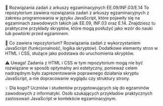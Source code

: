 📂 Rozwiązania zadań z arkuszy egzaminacyjnych EE.09/INF.03/E.14
To repozytorium zawiera rozwiązania zadań z arkuszy egzaminacyjnych z zakresu programowania w języku JavaScript, które pojawiły się na egzaminach zawodowych takich jak EE.09, INF.03 oraz E.14. Znajdziesz tu praktyczne przykłady skryptów, które mogą posłużyć jako wzór do nauki lub powtórki przed egzaminem.

🧩 Co zawiera repozytorium?
Rozwiązania zadań z wykorzystaniem JavaScript (funkcjonalność, logika skryptów).
Dodatkowe elementy stron w HTML i CSS, służące jako podstawa do uruchomienia skryptów.

⚠️ Uwaga!
Zadania z HTML i CSS w tym repozytorium mogą nie być rozwiązane w sposób optymalny ani estetyczny, ponieważ celem nadrzędnym było zaprezentowanie poprawnego działania skryptu JavaScript, a nie dopracowanie wyglądu czy struktury strony.

💡 Dla kogo?
Uczniów i studentów przygotowujących się do egzaminów zawodowych z informatyki.
Osób szukających przykładów praktycznych zastosowań JavaScript w kontekście egzaminacyjnym.
